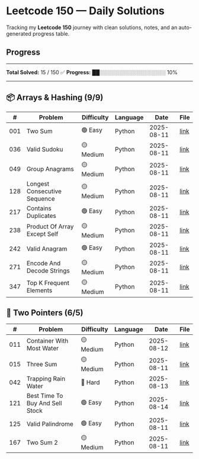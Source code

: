 # Leetcode 150 — Daily Solutions

Tracking my **Leetcode 150** journey with clean solutions, notes, and an auto-generated progress table.

## Progress
---

<!-- AUTOGEN:START -->
**Total Solved:** 15 / 150 ✅
**Progress:** ██░░░░░░░░░░░░░░░░░░ 10%

---

## 📦 Arrays & Hashing (9/9)
| # | Problem | Difficulty | Language | Date | File |
|---|---------|------------|----------|------|------|
| 001 | Two Sum | 🟢 Easy | Python | 2025-08-11 | [link](01-arrays_hashing/LC001-two-sum.py) |
| 036 | Valid Sudoku | 🟡 Medium | Python | 2025-08-11 | [link](01-arrays_hashing/LC036-valid-sudoku.py) |
| 049 | Group Anagrams | 🟡 Medium | Python | 2025-08-11 | [link](01-arrays_hashing/LC049-group-anagrams.py) |
| 128 | Longest Consecutive Sequence | 🟡 Medium | Python | 2025-08-11 | [link](01-arrays_hashing/LC128-Longest-Consecutive-Sequence.py) |
| 217 | Contains Duplicates | 🟢 Easy | Python | 2025-08-11 | [link](01-arrays_hashing/LC217-contains-duplicates.py) |
| 238 | Product Of Array Except Self | 🟡 Medium | Python | 2025-08-11 | [link](01-arrays_hashing/LC238-Product-Of-Array-Except-Self.py) |
| 242 | Valid Anagram | 🟢 Easy | Python | 2025-08-11 | [link](01-arrays_hashing/LC242-valid-anagram.py) |
| 271 | Encode And Decode Strings | 🟡 Medium | Python | 2025-08-11 | [link](01-arrays_hashing/LC271-Encode-and-Decode-Strings.py) |
| 347 | Top K Frequent Elements | 🟡 Medium | Python | 2025-08-11 | [link](01-arrays_hashing/LC347-Top-K-Frequent-Elements.py) |

## 🔄 Two Pointers (6/5)
| # | Problem | Difficulty | Language | Date | File |
|---|---------|------------|----------|------|------|
| 011 | Container With Most Water | 🟡 Medium | Python | 2025-08-12 | [link](02-two_pointers/LC011-Container-with-most-water.py) |
| 015 | Three Sum | 🟡 Medium | Python | 2025-08-11 | [link](02-two_pointers/LC015-three-sum.py) |
| 042 | Trapping Rain Water | 🔴 Hard | Python | 2025-08-13 | [link](02-two_pointers/LC042-trapping-rain-water.py) |
| 121 | Best Time To Buy And Sell Stock | 🟢 Easy | Python | 2025-08-14 | [link](02-two_pointers/LC121-best-time-to-buy-and-sell-stock.py) |
| 125 | Valid Palindrome | 🟢 Easy | Python | 2025-08-11 | [link](02-two_pointers/LC125-valid-palindrome.py) |
| 167 | Two Sum 2 | 🟡 Medium | Python | 2025-08-11 | [link](02-two_pointers/LC167-two-sum-2.py) |

<!-- AUTOGEN:END -->
